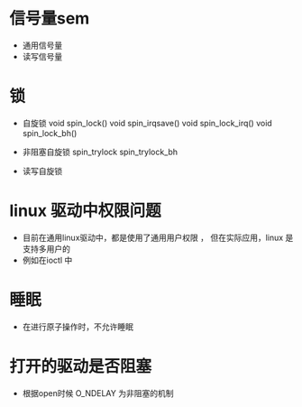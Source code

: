 # 信号量sem
-   通用信号量
- 读写信号量

# 锁
- 自旋锁 
void spin_lock() 
void spin_irqsave() 
void spin_lock_irq() 
void spin_lock_bh() 

- 非阻塞自旋锁 
spin_trylock 
spin_trylock_bh 


- 读写自旋锁 


# linux 驱动中权限问题
- 目前在通用linux驱动中，都是使用了通用用户权限 ，
但在实际应用，linux 是支持多用户的  
- 例如在ioctl 中

# 睡眠 
- 在进行原子操作时，不允许睡眠

# 打开的驱动是否阻塞 
- 根据open时候 O_NDELAY 为非阻塞的机制 

